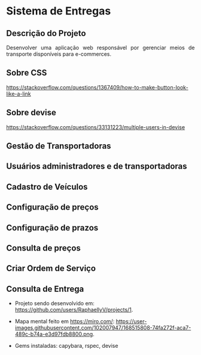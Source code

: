 # Sistema de Entregas

## Descrição do Projeto

<p align = "justify"> Desenvolver uma aplicação web responsável por gerenciar meios de transporte disponíveis para e-commerces. </p>

## Sobre CSS
https://stackoverflow.com/questions/1367409/how-to-make-button-look-like-a-link

## Sobre devise
https://stackoverflow.com/questions/33131223/multiple-users-in-devise

## Gestão de Transportadoras

## Usuários administradores e de transportadoras

## Cadastro de Veículos

## Configuração de preços

## Configuração de prazos

## Consulta de preços

## Criar Ordem de Serviço

## Consulta de Entrega


* Projeto sendo desenvolvido em: https://github.com/users/RaphaellyV/projects/1.

* Mapa mental feito em https://miro.com/: https://user-images.githubusercontent.com/102007947/168515808-74fa272f-aca7-489c-b74a-e3d97fdb8800.png.

* Gems instaladas: capybara, rspec, devise

